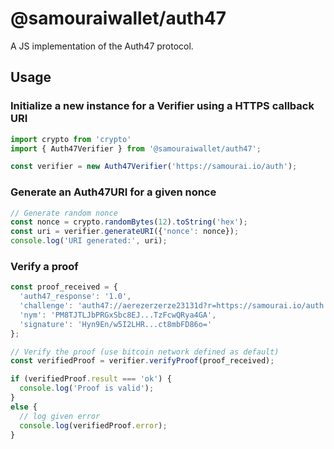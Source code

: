 # @samouraiwallet/auth47

A JS implementation of the Auth47 protocol.


## Usage

### Initialize a new instance for a Verifier using a HTTPS callback URI

```js
import crypto from 'crypto'
import { Auth47Verifier } from '@samouraiwallet/auth47';

const verifier = new Auth47Verifier('https://samourai.io/auth');
```

### Generate an Auth47URI for a given nonce

```js
// Generate random nonce
const nonce = crypto.randomBytes(12).toString('hex');
const uri = verifier.generateURI({'nonce': nonce});
console.log('URI generated:', uri);
```

### Verify a proof

```js
const proof_received = {
  'auth47_response': '1.0',
  'challenge': 'auth47://aerezerzerze23131d?r=https://samourai.io/auth',
  'nym': 'PM8TJTLJbPRGxSbc8EJ...TzFcwQRya4GA',
  'signature': 'Hyn9En/w5I2LHR...ct8mbFD86o='
};

// Verify the proof (use bitcoin network defined as default)
const verifiedProof = verifier.verifyProof(proof_received);

if (verifiedProof.result === 'ok') {
  console.log('Proof is valid');
}
else {
  // log given error
  console.log(verifiedProof.error);
}
```
